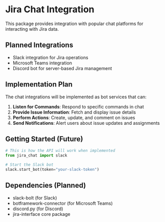 # Jira Chat Integration

This package provides integration with popular chat platforms for interacting with Jira data.

## Planned Integrations

- Slack integration for Jira operations
- Microsoft Teams integration
- Discord bot for server-based Jira management

## Implementation Plan

The chat integrations will be implemented as bot services that can:

1. **Listen for Commands**: Respond to specific commands in chat
2. **Provide Issue Information**: Fetch and display issue details
3. **Perform Actions**: Create, update, and comment on issues
4. **Send Notifications**: Alert users about issue updates and assignments

## Getting Started (Future)

```python
# This is how the API will work when implemented
from jira_chat import slack

# Start the Slack bot
slack.start_bot(token="your-slack-token")
```

## Dependencies (Planned)

- slack-bolt (for Slack)
- botframework-connector (for Microsoft Teams)
- discord.py (for Discord)
- jira-interface core package 